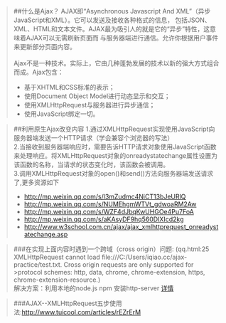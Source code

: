 >##什么是Ajax？
>AJAX即“Asynchronous Javascript And XML”（异步JavaScript和XML）。它可以发送及接收各种格式的信息，
>包括JSON、XML、HTML和文本文件。AJAX最为吸引人的就是它的“异步”特性，这意味着AJAX可以无需刷新页面而
>与服务器端进行通信。允许你根据用户事件来更新部分页面内容。
<br/><br/>
>Ajax不是一种技术。实际上，它由几种蓬勃发展的技术以新的强大方式组合而成。Ajax包含：
>- 基于XHTML和CSS标准的表示；
>- 使用Document Object Model进行动态显示和交互；
>- 使用XMLHttpRequest与服务器进行异步通信；
>- 使用JavaScript绑定一切。

>##利用原生Ajax改变内容
>1.通过XMLHttpRequest实现使用JavaScript向服务器端发送一个HTTP请求（学会兼容个浏览器的写法）<br/>
>2.当接收到服务器端响应时，需要告诉HTTP请求对象使用JavaScript函数来处理响应。将XMLHttpRequest对象的onreadystatechange属性设置为该函数的名称，当请求的状态变化时，该函数会被调用。<br/>
>3.调用XMLHttpRequest对象的open()和send()方法向服务器端发送请求了,更多资源如下
>- http://mp.weixin.qq.com/s/l3mZudmc4NiCT13bJeURlQ
>- http://mp.weixin.qq.com/s/NUMEhgmWTVt_gdwoaRM2Aw
>- http://mp.weixin.qq.com/s/WZF4dJbqKwUHGOe4Pu7FoA
>- http://mp.weixin.qq.com/s/aKAsyDF9hq560DIXIcd2kg
>- http://www.w3school.com.cn/ajax/ajax_xmlhttprequest_onreadystatechange.asp

>###在实现上面内容时遇到一个跨域（cross origin）问题:
>(qq.html:25 XMLHttpRequest cannot load file:///C:/Users/iqiao.cc/ajax-practice/test.txt. Cross origin requests are only supported for >protocol schemes: http, data, chrome, chrome-extension, https, chrome-extension-resource.)<br/>
>解决方案：利用本地的node.js npm 安装http-server [详情](https://segmentfault.com/q/1010000003926981)<br/>

>###AJAX--XMLHttpRequest五步使用法:http://www.tuicool.com/articles/rEZrErM
